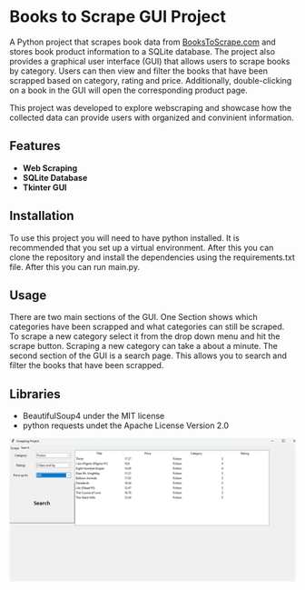 # Books to Scrape GUI Project
 A Python project that scrapes book data from [BooksToScrape.com](https://books.toscrape.com/index.html) and stores book product information to a SQLite database. The project also provides a graphical user interface (GUI) that allows users to scrape books by category. Users can then view and filter the books that have been scrapped based on category, rating and price. Additionally, double-clicking on a book in the GUI will open the corresponding product page.

This project was developed to explore webscraping and showcase how the collected data can provide users with organized and convinient information.
 
 ## Features
- **Web Scraping** 
- **SQLite Database**
- **Tkinter GUI**

## Installation
To use this project you will need to have python installed. It is recommended that you set up a virtual environment. After this you can clone the repository and install the dependencies using the requirements.txt file. After this you can run main.py.

## Usage
There are two main sections of the GUI. One Section shows which categories have been scrapped and what categories can still be scraped. To scrape a new category select it from the drop down menu and hit the scrape button. Scraping a new category can take a about a minute. The second section of the GUI is a search page. This allows you to search and filter the books that have been scrapped.

 ## Libraries
- BeautifulSoup4 under the MIT license
- python requests undet the Apache License Version 2.0



![GUI Search Tab](GUI-Search.png)


  
